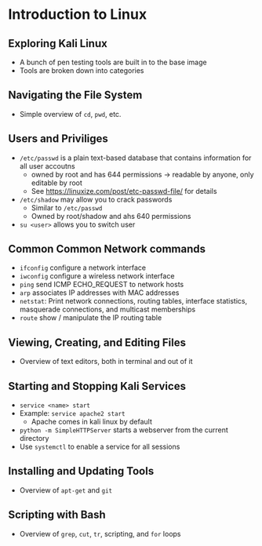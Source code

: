 # Introduction to Linux

## Exploring Kali Linux
* A bunch of pen testing tools are built in to the base image
* Tools are broken down into categories

## Navigating the File System
* Simple overview of `cd`, `pwd`, etc.

## Users and Priviliges
* `/etc/passwd` is a plain text-based database that contains information for all user accoutns
  * owned by root and has 644 permissions -> readable by anyone, only editable by root
  * See https://linuxize.com/post/etc-passwd-file/ for details
* `/etc/shadow` may allow you to crack passwords
  * Similar to `/etc/passwd`
  * Owned by root/shadow and ahs 640 permissions
* `su <user>` allows you to switch user

## Common Common Network commands
* `ifconfig` configure a network interface
* `iwconfig`  configure a wireless network interface
* `ping` send ICMP ECHO_REQUEST to network hosts
* `arp` associates IP addresses with MAC addresses
* `netstat`: Print network connections, routing tables, interface statistics, masquerade connections, and multicast memberships
* `route` show / manipulate the IP routing table

## Viewing, Creating, and Editing Files
* Overview of text editors, both in terminal and out of it

## Starting and Stopping Kali Services
* `service <name> start`
* Example: `service apache2 start`
  * Apache comes in kali linux by default
* `python -m SimpleHTTPServer` starts a webserver from the current directory
* Use `systemctl` to enable a service for all sessions

## Installing and Updating Tools
* Overview of `apt-get` and `git`

## Scripting with Bash
* Overview of `grep`, `cut`, `tr`, scripting, and `for` loops